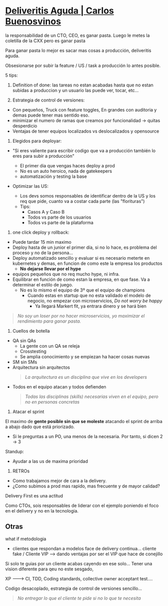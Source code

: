 # [Deliveritis Aguda | Carlos Buenosvinos](https://www.youtube.com/watch?v=vGCowJY5QCQ)

la responsabilidad de un CTO, CEO, es ganar pasta. Luego le metes la coletilla de la CXX pero es ganar pasta

Para ganar pasta lo mejor es sacar mas cosas a producción, deliveritis aguda.

Obsesionarse por subir la feature / US / task a producción lo antes posible.

5 tips:

1. Definition of done: las tareas no estan acabadas hasta que no estan subidas a produccion y un usuario las puede ver, tocar, etc...

1. Estrategia de control de versiones:

- Con pequeños, Truck con feature toggles, En grandes con auditoria y demas puede tener mas sentido eso.
- minimizar el numero de ramas que creamos por funcionalidad -> quitas desperdicio
- Ventajas de tener equipos localizados vs deslocalizados y opensource

1. Elegidos para deployar:

- "Si eres valiente para escribir codigo que va a producción también lo eres para subir a producción"

  - El primer dia que vengas haces deploy a prod
  - No es un auto heroico, nada de gatekeepers
  - automatización y testing la base

- Optimizar las US:
  - Los devs somos responsables de identificar dentro de la US y los req que pide, cuanto va a costar cada parte (las "florituras")
  - Tips:
    - Casos A y Caso B
    - Todos vs parte de los usuarios
    - Todos vs parte de la plataforma

1. one click deploy y rollback:

- Puede tardar 15 min maximo
- Deploy hasta de un junior el primer día, si no lo hace, es problema del proceso y no de la persona...
- Deploy automatizado sencillo y evaluar si es necesario meterte en kubernetes y demas, en funcion de como este la empresa los productos
  - **No dejarse llevar por el hype**
- equipos pequeños que no req mucho hype, ni infra.
- Equilibrar en función de como estan la empresa, en que fase. Va a determinar el estilo de juego.
  - No es lo mismo el equipo de 3º que el equipo de champions
    - Cuando estas en startup que no esta validado el modelo de negocio, no empezar con microservicios, _Do not worry be happy_
      - Ya llegará Markert fit, ya entrara dinero y se hará bien

> _No soy un loser por no hacer microservicios, yo maximizar el rendimiento para ganar pasta._

1. Cuellos de botella

- QA sin QAs
  - La gente con un QA se releja
  - Crosstesting
  - Se amplia conocimiento y se empiezan ha hacer cosas nuevas
- SM sin SMs
- Arquitectura sin arquitectos
  > _La arquitectura es un disciplina que vive en los developers_
- Todos en el equipo atacan y todos defienden
  > _Todas las disciplinas (skills) necesarias viven en el equipo, pero no en personas concretas_

1. Atacar el sprint

El maximo de **gente posible sin que se moleste** atacando el sprint de arriba a abajo dado que está priorizado.

- Si le preguntas a un PO, una menos de la necesaria. Por tanto, si dicen 2 -> 3

Standup:

- Ayudar a las us de maxima prioridad

1. RETROs

- Como trabajamos mejor de cara a la delivery.
- ¿Como subimos a prod mas rapido, mas frecuente y de mayor calidad?

Delivery First es una actitud

Como CTOs, sois responsables de liderar con el ejemplo poniendo el foco en el delivery y no en la tecnologia.

## Otras

what if metodologia

- clientes que respondan a modelos face de delivery continua... cliente fake / Cliente VIP --> dando ventajas por ser el VIP que hace de conejillo

Si solo te guias por un cliente acabas cayendo en ese solo...
Tener una vision diferente para qeu no este sesgado,

XP ---> CI, TDD, Coding standards, collective owner acceptant test....

Codigo desacoplado, estrategia de control de versiones sencillo...

> _No entregar lo que el cliente te pide si no lo que te necesita_
